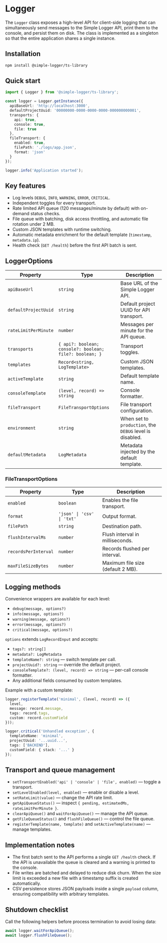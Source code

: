 # Logger

The `Logger` class exposes a high-level API for client-side logging that can simultaneously send
messages to the Simple Logger API, print them to the console, and persist them on disk. The class is
implemented as a singleton so that the entire application shares a single instance.

## Installation

```bash
npm install @simple-logger/ts-library
```

## Quick start

```ts
import { Logger } from '@simple-logger/ts-library';

const logger = Logger.getInstance({
  apiBaseUrl: 'http://localhost:3000',
  defaultProjectUuid: '00000000-0000-0000-0000-000000000001',
  transports: {
    api: true,
    console: true,
    file: true
  },
  fileTransport: {
    enabled: true,
    filePath: './logs/app.json',
    format: 'json'
  }
});

logger.info('Application started');
```

## Key features

- Log levels `DEBUG`, `INFO`, `WARNING`, `ERROR`, `CRITICAL`.
- Independent toggles for every transport.
- Rate limited API queue (120 messages/minute by default) with on-demand status checks.
- File queue with batching, disk access throttling, and automatic file rotation under 2 MB.
- Custom JSON templates with runtime switching.
- Automatic metadata enrichment for the default template (`timestamp`, `metadata.ip`).
- Health check (`GET /health`) before the first API batch is sent.

## LoggerOptions

| Property | Type | Description |
| --- | --- | --- |
| `apiBaseUrl` | `string` | Base URL of the Simple Logger API. |
| `defaultProjectUuid` | `string` | Default project UUID for API transport. |
| `rateLimitPerMinute` | `number` | Messages per minute for the API queue. |
| `transports` | `{ api?: boolean; console?: boolean; file?: boolean; }` | Transport toggles. |
| `templates` | `Record<string, LogTemplate>` | Custom JSON templates. |
| `activeTemplate` | `string` | Default template name. |
| `consoleTemplate` | `(level, record) => string` | Console formatter. |
| `fileTransport` | `FileTransportOptions` | File transport configuration. |
| `environment` | `string` | When set to `production`, the `DEBUG` level is disabled. |
| `defaultMetadata` | `LogMetadata` | Metadata injected by the default template. |

### FileTransportOptions

| Property | Type | Description |
| --- | --- | --- |
| `enabled` | `boolean` | Enables the file transport. |
| `format` | `'json' \| 'csv' \| 'txt'` | Output format. |
| `filePath` | `string` | Destination path. |
| `flushIntervalMs` | `number` | Flush interval in milliseconds. |
| `recordsPerInterval` | `number` | Records flushed per interval. |
| `maxFileSizeBytes` | `number` | Maximum file size (default 2 MB). |

## Logging methods

Convenience wrappers are available for each level:

- `debug(message, options?)`
- `info(message, options?)`
- `warning(message, options?)`
- `error(message, options?)`
- `critical(message, options?)`

`options` extends `LogRecordInput` and accepts:

- `tags?: string[]`
- `metadata?: LogMetadata`
- `templateName?: string` — switch template per call.
- `projectUuid?: string` — override the default project.
- `consoleTemplate?: (level, record) => string` — per-call console formatter.
- Any additional fields consumed by custom templates.

Example with a custom template:

```ts
logger.registerTemplate('minimal', (level, record) => ({
  level,
  message: record.message,
  tags: record.tags,
  custom: record.customField
}));

logger.critical('Unhandled exception', {
  templateName: 'minimal',
  projectUuid: '...uuid...',
  tags: ['BACKEND'],
  customField: { stack: '...' }
});
```

## Transport and queue management

- `setTransportEnabled('api' | 'console' | 'file', enabled)` — toggle a transport.
- `setLevelEnabled(level, enabled)` — enable or disable a level.
- `setRateLimit(value)` — change the API rate limit.
- `getApiQueueStatus()` — inspect `{ pending, estimatedMs, rateLimitPerMinute }`.
- `clearApiQueue()` and `waitForApiQueue()` — manage the API queue.
- `getFileQueueStatus()` and `flushFileQueue()` — control the file queue.
- `registerTemplate(name, template)` and `setActiveTemplate(name)` — manage templates.

## Implementation notes

- The first batch sent to the API performs a single `GET /health` check. If the API is
  unavailable the queue is cleared and a warning is printed to the console.
- File writes are batched and delayed to reduce disk churn. When the size limit is exceeded a new
  file with a timestamp suffix is created automatically.
- CSV persistence stores JSON payloads inside a single `payload` column, ensuring compatibility
  with arbitrary templates.

## Shutdown checklist

Call the following helpers before process termination to avoid losing data:

```ts
await logger.waitForApiQueue();
await logger.flushFileQueue();
```
